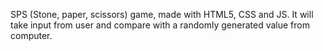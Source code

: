 SPS (Stone, paper, scissors) game, made with HTML5, CSS and JS. It will take input from user and compare with a randomly generated value from computer.
